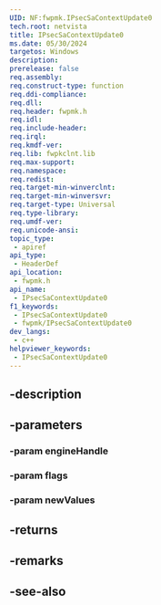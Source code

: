 ```yaml
---
UID: NF:fwpmk.IPsecSaContextUpdate0
tech.root: netvista
title: IPsecSaContextUpdate0
ms.date: 05/30/2024
targetos: Windows
description: 
prerelease: false
req.assembly: 
req.construct-type: function
req.ddi-compliance: 
req.dll: 
req.header: fwpmk.h
req.idl: 
req.include-header: 
req.irql: 
req.kmdf-ver: 
req.lib: fwpkclnt.lib
req.max-support: 
req.namespace: 
req.redist: 
req.target-min-winverclnt: 
req.target-min-winversvr: 
req.target-type: Universal
req.type-library: 
req.umdf-ver: 
req.unicode-ansi: 
topic_type:
 - apiref
api_type:
 - HeaderDef
api_location:
 - fwpmk.h
api_name:
 - IPsecSaContextUpdate0
f1_keywords:
 - IPsecSaContextUpdate0
 - fwpmk/IPsecSaContextUpdate0
dev_langs:
 - c++
helpviewer_keywords:
 - IPsecSaContextUpdate0
---
```


## -description

## -parameters

### -param engineHandle

### -param flags

### -param newValues

## -returns

## -remarks

## -see-also

